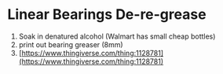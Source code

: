 # Linear Bearings De-re-grease
1. Soak in denatured alcohol (Walmart has small cheap bottles)
2. print out bearing greaser (8mm)
3.
   [https://www.thingiverse.com/thing:1128781](https://www.thingiverse.com/thing:1128781)
<!--stackedit_data:
eyJoaXN0b3J5IjpbMTA5OTI5ODc5OSwtMTkyODk2MzY1MV19
-->